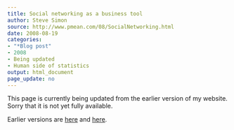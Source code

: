 ```yaml
---
title: Social networking as a business tool
author: Steve Simon
source: http://www.pmean.com/08/SocialNetworking.html
date: 2008-08-19
categories:
- "*Blog post"
- 2008
- Being updated
- Human side of statistics
output: html_document
page_update: no
---
```


This page is currently being updated from the earlier version of my website. Sorry that it is not yet fully available.

<!---More--->


Earlier versions are [here][sim1] and [here][sim2].

[sim1]: http://www.pmean.com/08/SocialNetworking.html
[sim2]: http://new.pmean.com/social-networking/
